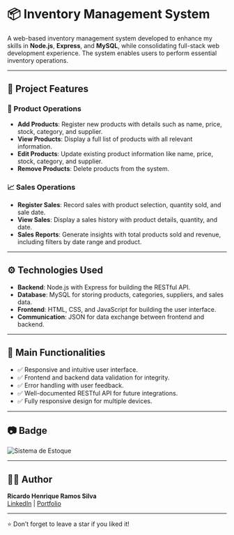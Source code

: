 # 📦 Inventory Management System

A web-based inventory management system developed to enhance my skills in **Node.js**, **Express**, and **MySQL**, while consolidating full-stack web development experience. The system enables users to perform essential inventory operations.

---

## 📌 Project Features

### 🛒 Product Operations
- **Add Products**: Register new products with details such as name, price, stock, category, and supplier.
- **View Products**: Display a full list of products with all relevant information.
- **Edit Products**: Update existing product information like name, price, stock, category, and supplier.
- **Remove Products**: Delete products from the system.

### 📈 Sales Operations
- **Register Sales**: Record sales with product selection, quantity sold, and sale date.
- **View Sales**: Display a sales history with product details, quantity, and date.
- **Sales Reports**: Generate insights with total products sold and revenue, including filters by date range and product.

---

## ⚙️ Technologies Used

- **Backend**: Node.js with Express for building the RESTful API.
- **Database**: MySQL for storing products, categories, suppliers, and sales data.
- **Frontend**: HTML, CSS, and JavaScript for building the user interface.
- **Communication**: JSON for data exchange between frontend and backend.

---

## 🧩 Main Functionalities

- ✅ Responsive and intuitive user interface.
- ✅ Frontend and backend data validation for integrity.
- ✅ Error handling with user feedback.
- ✅ Well-documented RESTful API for future integrations.
- ✅ Fully responsive design for multiple devices.

---

## 📷 Badge

![Sistema de Estoque](https://img.shields.io/badge/Sistema%20de%20Estoque-%231D4ED8?style=for-the-badge&logo=archive&logoColor=white)



---

## 👨‍💻 Author

**Ricardo Henrique Ramos Silva**  
[LinkedIn](https://linkedin.com/in/ricardo-henrique-28939b275) | [Portfolio](https://curriculoricardo.netlify.app/)

---

⭐️ Don’t forget to leave a star if you liked it!

